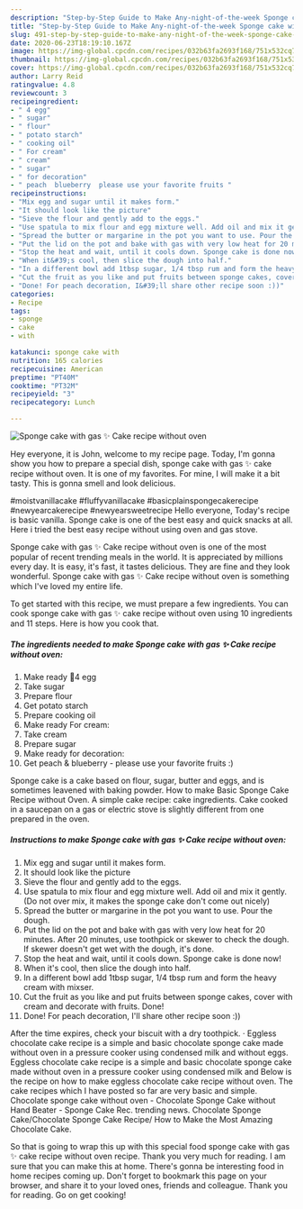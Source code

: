 ```yaml
---
description: "Step-by-Step Guide to Make Any-night-of-the-week Sponge cake with gas ✨ Cake recipe without oven"
title: "Step-by-Step Guide to Make Any-night-of-the-week Sponge cake with gas ✨ Cake recipe without oven"
slug: 491-step-by-step-guide-to-make-any-night-of-the-week-sponge-cake-with-gas-cake-recipe-without-oven
date: 2020-06-23T18:19:10.167Z
image: https://img-global.cpcdn.com/recipes/032b63fa2693f168/751x532cq70/sponge-cake-with-gas-✨-cake-recipe-without-oven-recipe-main-photo.jpg
thumbnail: https://img-global.cpcdn.com/recipes/032b63fa2693f168/751x532cq70/sponge-cake-with-gas-✨-cake-recipe-without-oven-recipe-main-photo.jpg
cover: https://img-global.cpcdn.com/recipes/032b63fa2693f168/751x532cq70/sponge-cake-with-gas-✨-cake-recipe-without-oven-recipe-main-photo.jpg
author: Larry Reid
ratingvalue: 4.8
reviewcount: 3
recipeingredient:
- " 4 egg"
- " sugar"
- " flour"
- " potato starch"
- " cooking oil"
- " For cream"
- " cream"
- " sugar"
- " for decoration"
- " peach  blueberry  please use your favorite fruits "
recipeinstructions:
- "Mix egg and sugar until it makes form."
- "It should look like the picture"
- "Sieve the flour and gently add to the eggs."
- "Use spatula to mix flour and egg mixture well. Add oil and mix it gently. (Do not over mix, it makes the sponge cake don&#39;t come out nicely)"
- "Spread the butter or margarine in the pot you want to use. Pour the dough."
- "Put the lid on the pot and bake with gas with very low heat for 20 minutes. After 20 minutes, use toothpick or skewer to check the dough. If skewer doesn&#39;t get wet with the dough, it&#39;s done."
- "Stop the heat and wait, until it cools down. Sponge cake is done now!"
- "When it&#39;s cool, then slice the dough into half."
- "In a different bowl add 1tbsp sugar, 1/4 tbsp rum and form the heavy cream with mixser."
- "Cut the fruit as you like and put fruits between sponge cakes, cover with cream and decorate with fruits. Done!"
- "Done! For peach decoration, I&#39;ll share other recipe soon :))"
categories:
- Recipe
tags:
- sponge
- cake
- with

katakunci: sponge cake with 
nutrition: 165 calories
recipecuisine: American
preptime: "PT40M"
cooktime: "PT32M"
recipeyield: "3"
recipecategory: Lunch

---
```



![Sponge cake with gas ✨ Cake recipe without oven](https://img-global.cpcdn.com/recipes/032b63fa2693f168/751x532cq70/sponge-cake-with-gas-✨-cake-recipe-without-oven-recipe-main-photo.jpg)

Hey everyone, it is John, welcome to my recipe page. Today, I'm gonna show you how to prepare a special dish, sponge cake with gas ✨ cake recipe without oven. It is one of my favorites. For mine, I will make it a bit tasty. This is gonna smell and look delicious.

#moistvanillacake #fluffyvanillacake #basicplainspongecakerecipe #newyearcakerecipe #newyearsweetrecipe Hello everyone, Today&#39;s recipe is basic vanilla. Sponge cake is one of the best easy and quick snacks at all. Here i tried the best easy recipe without using oven and gas stove.

Sponge cake with gas ✨ Cake recipe without oven is one of the most popular of recent trending meals in the world. It is appreciated by millions every day. It is easy, it's fast, it tastes delicious. They are fine and they look wonderful. Sponge cake with gas ✨ Cake recipe without oven is something which I've loved my entire life.


To get started with this recipe, we must prepare a few ingredients. You can cook sponge cake with gas ✨ cake recipe without oven using 10 ingredients and 11 steps. Here is how you cook that.

<!--inarticleads1-->

##### The ingredients needed to make Sponge cake with gas ✨ Cake recipe without oven:

1. Make ready  4 egg
1. Take  sugar
1. Prepare  flour
1. Get  potato starch
1. Prepare  cooking oil
1. Make ready  For cream:
1. Take  cream
1. Prepare  sugar
1. Make ready  for decoration:
1. Get  peach &amp; blueberry - please use your favorite fruits :)


Sponge cake is a cake based on flour, sugar, butter and eggs, and is sometimes leavened with baking powder. How to make Basic Sponge Cake Recipe without Oven. A simple cake recipe: cake ingredients. Cake cooked in a saucepan on a gas or electric stove is slightly different from one prepared in the oven. 

<!--inarticleads2-->

##### Instructions to make Sponge cake with gas ✨ Cake recipe without oven:

1. Mix egg and sugar until it makes form.
1. It should look like the picture
1. Sieve the flour and gently add to the eggs.
1. Use spatula to mix flour and egg mixture well. Add oil and mix it gently. (Do not over mix, it makes the sponge cake don&#39;t come out nicely)
1. Spread the butter or margarine in the pot you want to use. Pour the dough.
1. Put the lid on the pot and bake with gas with very low heat for 20 minutes. After 20 minutes, use toothpick or skewer to check the dough. If skewer doesn&#39;t get wet with the dough, it&#39;s done.
1. Stop the heat and wait, until it cools down. Sponge cake is done now!
1. When it&#39;s cool, then slice the dough into half.
1. In a different bowl add 1tbsp sugar, 1/4 tbsp rum and form the heavy cream with mixser.
1. Cut the fruit as you like and put fruits between sponge cakes, cover with cream and decorate with fruits. Done!
1. Done! For peach decoration, I&#39;ll share other recipe soon :))


After the time expires, check your biscuit with a dry toothpick. · Eggless chocolate cake recipe is a simple and basic chocolate sponge cake made without oven in a pressure cooker using condensed milk and without eggs. Eggless chocolate cake recipe is a simple and basic chocolate sponge cake made without oven in a pressure cooker using condensed milk and Below is the recipe on how to make eggless chocolate cake recipe without oven. The cake recipes which I have posted so far are very basic and simple. Chocolate sponge cake without oven - Chocolate Sponge Cake without Hand Beater - Sponge Cake Rec. trending news. Chocolate Sponge Cake/Chocolate Sponge Cake Recipe/ How to Make the Most Amazing Chocolate Cake. 

So that is going to wrap this up with this special food sponge cake with gas ✨ cake recipe without oven recipe. Thank you very much for reading. I am sure that you can make this at home. There's gonna be interesting food in home recipes coming up. Don't forget to bookmark this page on your browser, and share it to your loved ones, friends and colleague. Thank you for reading. Go on get cooking!
